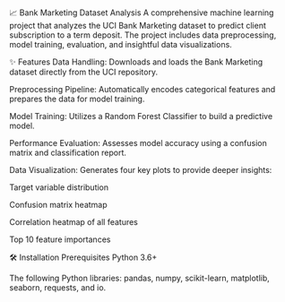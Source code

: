 📈 Bank Marketing Dataset Analysis
A comprehensive machine learning project that analyzes the UCI Bank Marketing dataset to predict client subscription to a term deposit. The project includes data preprocessing, model training, evaluation, and insightful data visualizations.

✨ Features
Data Handling: Downloads and loads the Bank Marketing dataset directly from the UCI repository.

Preprocessing Pipeline: Automatically encodes categorical features and prepares the data for model training.

Model Training: Utilizes a Random Forest Classifier to build a predictive model.

Performance Evaluation: Assesses model accuracy using a confusion matrix and classification report.

Data Visualization: Generates four key plots to provide deeper insights:

Target variable distribution

Confusion matrix heatmap

Correlation heatmap of all features

Top 10 feature importances

🛠️ Installation
Prerequisites
Python 3.6+

The following Python libraries: pandas, numpy, scikit-learn, matplotlib, seaborn, requests, and io.

